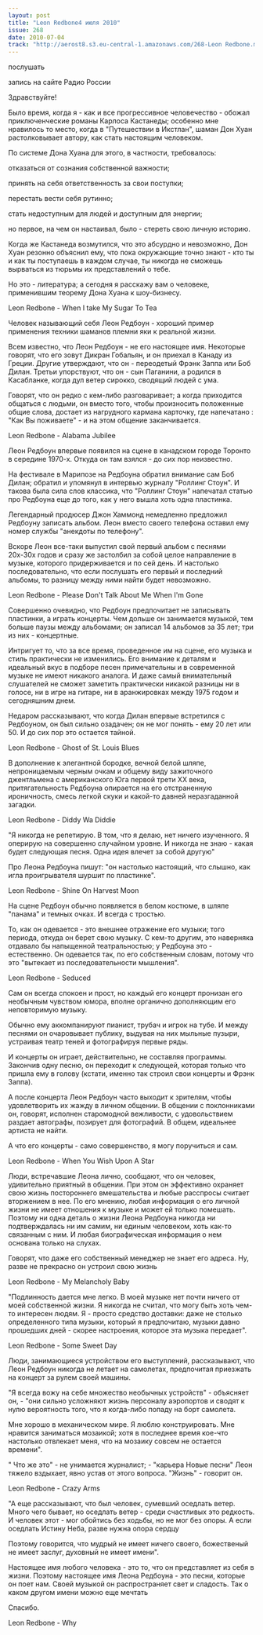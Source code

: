 ```yaml
---
layout: post
title: "Leon Redbone4 июля 2010"
issue: 268
date: 2010-07-04
track: "http://aerost8.s3.eu-central-1.amazonaws.com/268-Leon Redbone.mp3"
---
```


послушать

запись на сайте Радио России

Здравствуйте!

Было время, когда я - как и все прогрессивное человечество - обожал приключенческие романы Карлоса Кастанеды; особенно мне нравилось то место, когда в "Путешествии в Икстлан", шаман Дон Хуан растолковывает автору, как стать настоящим человеком.

По системе Дона Хуана для этого, в частности, требовалось:

отказаться от сознания собственной важности;

принять на себя ответственность за свои поступки;

перестать вести себя рутинно;

стать недоступным для людей и доступным для энергии;

но первое, на чем он настаивал, было - стереть свою личную историю.

Когда же Кастанеда возмутился, что это абсурдно и невозможно, Дон Хуан резонно объяснил ему, что пока окружающие точно знают - кто ты и как ты поступаешь в каждом случае, ты никогда не сможешь вырваться из тюрьмы их представлений о тебе.

Но это - литература; а сегодня я расскажу вам о человеке, применившим теорему Дона Хуана к шоу-бизнесу.

Leon Redbone - When I take My Sugar To Tea

Человек называющий себя Леон Редбоун - хороший пример применения техники шаманов племни яки к реальной жизни.

Всем известно, что Леон Редбоун - не его настоящее имя. Некоторые говорят, что его зовут Дикран Гобальян, и он приехал в Канаду из Греции. Другие утверждают, что он - переодетый Фрэнк Заппа или Боб Дилан. Третьи упорствуют, что он - сын Паганини, а родился в Касабланке, когда дул ветер сирокко, сводящий людей с ума.

Говорят, что он редко с кем-либо разговаривает; а когда приходится общаться с людьми, он вместо того, чтобы произносить положенные общие слова, достает из нагрудного кармана карточку, где напечатано : "Как Вы поживаете" - и на этом общение заканчивается.

Leon Redbone - Alabama Jubilee

Леон Редбоун впервые появился на сцене в канадском городе Торонто в середине 1970-х. Откуда он там взялся - до сих пор неизвестно.

На фестивале в Марипозе на Редбоуна обратил внимание сам Боб Дилан; обратил и упомянул в интервью журналу "Роллинг Стоун". И такова была сила слов классика, что "Роллинг Стоун" напечатал статью про Редбоуна еще до того, как у него вышла хоть одна пластинка.

Легендарный продюсер Джон Хаммонд немедленно предложил Редбоуну записать альбом. Леон вместо своего телефона оставил ему номер службы "анекдоты по телефону".

Вскоре Леон все-таки выпустил свой первый альбом с песнями 20х-30х годов и сразу же застолбил за собой целое направление в музыке, которого придерживается и по сей день. И настолько последовательно, что если послушать его первый и последний альбомы, то разницу между ними найти будет невозможно.

Leon Redbone - Please Don't Talk About Me When I'm Gone

Совершенно очевидно, что Редбоун предпочитает не записывать пластинки, а играть концерты. Чем дольше он занимается музыкой, тем больше паузы между альбомами; он записал 14 альбомов за 35 лет; три из них - концертные.

Интригует то, что за все время, проведенное им на сцене, его музыка и стиль практически не изменились. Его внимание к деталям и идеальный вкус в подборе песен примечательны и в современной музыке не имеют никакого аналога. И даже самый внимательный слушателей не сможет заметить практически никакой разницы ни в голосе, ни в игре на гитаре, ни в аранжировках между 1975 годом и сегодняшним днем.

Недаром рассказывают, что когда Дилан впервые встретился с Редбоуном, он был сильно озадачен; он не мог понять - ему 20 лет или 50. И до сих пор это остается тайной.

Leon Redbone - Ghost of St. Louis Blues

В дополнение к элегантной бородке, вечной белой шляпе, непроницаемым черным очкам и общему виду зажиточного джентльмена с американского Юга первой трети XX века, притягательность Редбоуна опирается на его отстраненную ироничность, смесь легкой скуки и какой-то давней неразгаданной загадки.

Leon Redbone - Diddy Wa Diddie

"Я никогда не репетирую. В том, что я делаю, нет ничего изученного. Я оперирую на совершенно случайном уровне. И никогда не знаю - какая будет следующая песня. Одна идея влечет за собой другую"

Про Леона Редбоуна пишут: "он настолько настоящий, что слышно, как игла проигрывателя шуршит по пластинке".

Leon Redbone - Shine On Harvest Moon

На сцене Редбоун обычно появляется в белом костюме, в шляпе "панама" и темных очках. И всегда с тростью.

То, как он одевается - это внешнее отражение его музыки; того периода, откуда он берет свою музыку. С кем-то другим, это наверняка отдавало бы напыщенной театральностью; у Редбоуна это - естественно. Он одевается так, по его собственным словам, потому что это "вытекает из последовательности мышления".

Leon Redbone - Seduced

Сам он всегда спокоен и прост, но каждый его концерт пронизан его необычным чувством юмора, вполне органично дополняющим его неповторимую музыку.

Обычно ему аккомпанируют пианист, трубач и игрок на тубе. И между песнями он очаровывает публику, выдувая на них мыльные пузыри, устраивая театр теней и фотографируя первые ряды.

И концерты он играет, действительно, не составляя программы. Закончив одну песню, он переходит к следующей, которая только что пришла ему в голову (кстати, именно так строил свои концерты и Фрэнк Заппа).

А после концерта Леон Редбоун часто выходит к зрителям, чтобы удовлетворить их жажду в личном общении. В общении с поклонниками он, говорят, исполнен старомодной вежливости, с удовольствием раздает автографы, позирует для фотографий. В общем, идеальнее артиста не найти.

А что его концерты - само совершенство, я могу поручиться и сам.

Leon Redbone - When You Wish Upon A Star

Люди, встречавшие Леона лично, сообщают, что он человек, удивительно приятный в общении. При этом он эффективно охраняет свою жизнь постороннего вмешательства и любые расспросы считает вторжением в нее. По его мнению, любая информация о его личной жизни не имеет отношения к музыке и может ей только помешать. Поэтому ни одна деталь о жизни Леона Редбоуна никогда ни подтверждалась ни им самим, ни единым человеком, хоть как-то связанным с ним. И любая биографическая информация о нем основана только на слухах.

Говорят, что даже его собственный менеджер не знает его адреса. Ну, разве не прекрасно он устроил свою жизнь

Leon Redbone - My Melancholy Baby

"Подлинность дается мне легко. В моей музыке нет почти ничего от моей собственной жизни. Я никогда не считал, что могу быть хоть чем-то интересен людям. Я - просто средство доставки: даже не столько определенного типа музыки, который я предпочитаю, музыки давно прошедших дней - скорее настроения, которое эта музыка передает".

Leon Redbone - Some Sweet Day

Люди, занимающиеся устройством его выступлений, рассказывают, что Леон Редбоун никогда не летает на самолетах, предпочитая приезжать на концерт за рулем своей машины.

"Я всегда вожу на себе множество необычных устройств" - объясняет он, - "они сильно усложняют жизнь персоналу аэропортов и сводят к нулю вероятность того, что я когда-либо попаду на борт самолета.

Мне хорошо в механическом мире. Я люблю конструировать. Мне нравится заниматься мозаикой; хотя в последнее время кое-что настолько отвлекает меня, что на мозаику совсем не остается времени".

" Что же это" - не унимается журналист; - "карьера Новые песни" Леон тяжело вздыхает, явно устав от этого вопроса. "Жизнь" - говорит он.

Leon Redbone - Crazy Arms

"А еще рассказывают, что был человек, сумевший оседлать ветер. Много чего бывает, но оседлать ветер - среди счастливых это редкость. И человек этот - мог обойтись без ходьбы, но не мог без опоры. А если оседлать Истину Неба, разве нужна опора сердцу

Поэтому говорится, что мудрый не имеет ничего своего, божественый не имеет заслуг, духовный не имеет имени".

Настоящее имя любого человека - это то, что он представляет из себя в жизни. Поэтому настоящее имя Леона Редбоуна - это песни, которые он поет нам. Своей музыкой он распространяет свет и сладость. Так о каком другом имени можно еще мечтать

Спасибо.

Leon Redbone - Why
